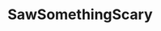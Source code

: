 ---
title: SawSomethingScary
crosslinks:
- horror
- autotldr
- movies
- Scarymovies
- horrorlit
- SquaredCircle
---